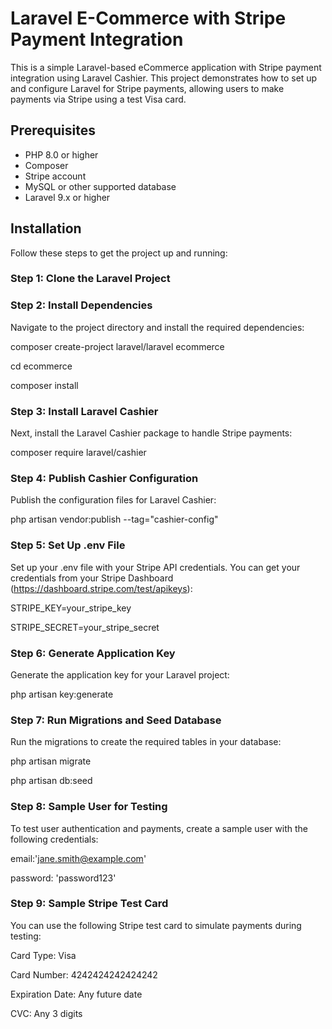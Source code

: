 # Laravel E-Commerce with Stripe Payment Integration

This is a simple Laravel-based eCommerce application with Stripe payment integration using Laravel Cashier. This project demonstrates how to set up and configure Laravel for Stripe payments, allowing users to make payments via Stripe using a test Visa card.

## Prerequisites

- PHP 8.0 or higher
- Composer
- Stripe account
- MySQL or other supported database
- Laravel 9.x or higher

## Installation

Follow these steps to get the project up and running:

### Step 1: Clone the Laravel Project

### Step 2: Install Dependencies
Navigate to the project directory and install the required dependencies:

composer create-project laravel/laravel ecommerce

cd ecommerce

composer install

### Step 3: Install Laravel Cashier
Next, install the Laravel Cashier package to handle Stripe payments:

composer require laravel/cashier

### Step 4: Publish Cashier Configuration
Publish the configuration files for Laravel Cashier:

php artisan vendor:publish --tag="cashier-config"

### Step 5: Set Up .env File
Set up your .env file with your Stripe API credentials. You can get your credentials from your Stripe Dashboard (https://dashboard.stripe.com/test/apikeys):

STRIPE_KEY=your_stripe_key

STRIPE_SECRET=your_stripe_secret

### Step 6: Generate Application Key

Generate the application key for your Laravel project:

php artisan key:generate

### Step 7: Run Migrations and Seed Database

Run the migrations to create the required tables in your database:

php artisan migrate

php artisan db:seed

### Step 8: Sample User for Testing

To test user authentication and payments, create a sample user with the following credentials:

email:'jane.smith@example.com'

password: 'password123'

### Step 9: Sample Stripe Test Card
You can use the following Stripe test card to simulate payments during testing:

Card Type: Visa

Card Number: 4242424242424242

Expiration Date: Any future date

CVC: Any 3 digits






